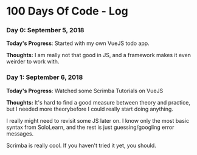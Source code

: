 # 100 Days Of Code - Log

### Day 0: September 5, 2018

**Today's Progress**: Started with my own VueJS todo app.

**Thoughts:** I am really not that good in JS, and a framework makes it even weirder to work with.

### Day 1: September 6, 2018

**Today's Progress**: Watched some Scrimba Tutorials on VueJS

**Thoughts:** It's hard to find a good measure between theory and practice, but I needed more theorybefore I could really start doing anything.

I really might need to revisit some JS later on. I know only the most basic syntax from SoloLearn, and the rest is just guessing/googling error messages. 

Scrimba is really cool. If you haven't tried it yet, you should.
